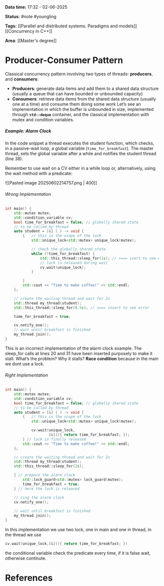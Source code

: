 **Data time:** 17:32 - 02-06-2025

**Status**: #note #youngling 

**Tags:** [[Parallel and distributed systems. Paradigms and models]] [[Concurrency in C++]]

**Area**: [[Master's degree]]
# Producer-Consumer Pattern

Classical concurrency pattern involving two types of threads: **producers**, and **consumers**:
- **Producers**: generate data items and add them to a shared data structure (usually a queue that can have bounded or unbounded capacity)
- **Consumers**: retrieve data items from the shared data structure (usually one at a time) and consume them doing some work
Let’s see an implementation in which the buffer is unbounded in size, implemented through **`std::deque`** container, and the classical implementation with mutex and condition variables.
##### Example: Alarm Clock
In the code snippet a thread executes the student function, which checks, in a passive-wait loop, a global variable (`time_for_breakfast`). The master thread, sets the global variable after a while and notifies the student thread (line 38).

Remember to use wait on a CV either in a while loop or, alternatively, using the wait method with a predicate:

![[Pasted image 20250602214757.png | 400]]
###### Wrong Implementation
```c++
int main() {
    std::mutex mutex;
    std::condition_variable cv;
    bool time_for_breakfast = false; // globally shared state
    // to be called by thread
    auto student = [&] ( ) -> void {
        {   // this is the scope of the lock
            std::unique_lock<std::mutex> unique_lock(mutex);

            // check the globally shared state
            while (!time_for_breakfast) {
				std::this_thread::sleep_for(1s); // <=== isert to see error				
                // lock is released during wait
                cv.wait(unique_lock);
			}

        }
        std::cout << "Time to make coffee!" << std::endl;
    };

    // create the waiting thread and wait for 2s
    std::thread my_thread(student);
	std::this_thread::sleep_for(0.5s); // <=== insert to see error	

	time_for_breakfast = true;

    cv.notify_one();
    // wait until breakfast is finished
    my_thread.join();
}
```
This is an incorrect implementation of the alarm clock example. The sleep_for calls at lines 20 and 31 have been inserted purposely to make it stall. What’s the problem? Why it stalls? **Race condition** because in the main we dont use a lock.
###### Right Implementation
```c++
int main() {
    std::mutex mutex;
    std::condition_variable cv;
    bool time_for_breakfast = false; // globally shared state
    // to be called by thread
    auto student = [&] ( ) -> void {
        {   // this is the scope of the lock
            std::unique_lock<std::mutex> unique_lock(mutex);

            cv.wait(unique_lock,
                    [&](){ return time_for_breakfast; });			
        } // lock is finally released
        std::cout << "Time to make coffee!" << std::endl;
    };

    // create the waiting thread and wait for 2s
    std::thread my_thread(student);
    std::this_thread::sleep_for(2s);

    { // prepare the alarm clock
        std::lock_guard<std::mutex> lock_guard(mutex);
        time_for_breakfast = true;		
	} // here the lock is released

	// ring the alarm clock
	cv.notify_one();
	
    // wait until breakfast is finished
    my_thread.join();
}
```
In this implementation we use two lock, one in main and one in thread, in the thread we use 
```c++
cv.wait(unique_lock,[&](){ return time_for_breakfast; })
```
the conditional variable check the predicate every time, if it is false wait, otherwise continute.

# References